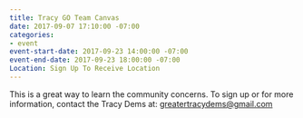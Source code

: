 ```yaml
---
title: Tracy GO Team Canvas
date: 2017-09-07 17:10:00 -07:00
categories:
- event
event-start-date: 2017-09-23 14:00:00 -07:00
event-end-date: 2017-09-23 18:00:00 -07:00
Location: Sign Up To Receive Location
---
```


	
This is a great way to learn the community concerns. To sign up or for more information, contact the Tracy Dems at: greatertracydems@gmail.com
